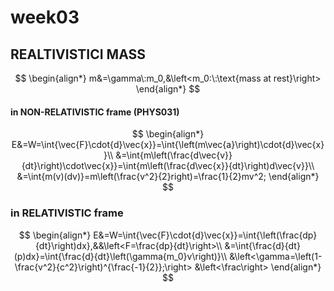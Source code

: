 # **week03**

## REALTIVISTICI MASS
$$
    \begin{align*}
    m&=\gamma\:m_0,&\left<m_0:\:\text{mass at rest}\right>
    \end{align*}
$$
#### in NON-RELATIVISTIC frame (PHYS031)
$$
    \begin{align*}
    E&=W=\int{\vec{F}\cdot{d}\vec{x}}=\int{\left(m\vec{a}\right)\cdot{d}\vec{x}}\\
    &=\int{m\left(\frac{d\vec{v}}{dt}\right)\cdot\vec{x}}=\int{m\left(\frac{d\vec{x}}{dt}\right)d\vec{v}}\\
    &=\int{m(v)(dv)}=m\left(\frac{v^2}{2}right)=\frac{1}{2}mv^2;
    \end{align*}
$$


### in RELATIVISTIC frame
$$
    \begin{align*}
    E&=W=\int{\vec{F}\cdot{d}\vec{x}}=\int{\left(\frac{dp}{dt}\right)dx},&&\left<F=\frac{dp}{dt}\right>\\
    &=\int{\frac{d}{dt}(p)dx}=\int{\frac{d}{dt}\left(\gamma{m_0}v\right)}\\
    &\left<\gamma=\left(1-\frac{v^2}{c^2}\right)^{\frac{-1}{2}};\right>
    &\left<\frac\right>
    \end{align*}
$$